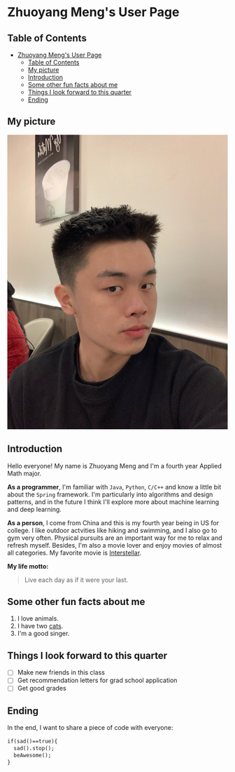 # Zhuoyang Meng's User Page

## Table of Contents
- [Zhuoyang Meng's User Page](#zhuoyang-mengs-user-page)
  - [Table of Contents](#table-of-contents)
  - [My picture](#my-picture)
  - [Introduction](#introduction)
  - [Some other fun facts about me](#some-other-fun-facts-about-me)
  - [Things I look forward to this quarter](#things-i-look-forward-to-this-quarter)
  - [Ending](#ending)

## My picture
![selfie](selfie.JPG)


## Introduction
Hello everyone! My name is Zhuoyang Meng and I'm a fourth year Applied Math major.

**As a programmer**, I'm familiar with `Java`, `Python`, `C/C++` and know a little bit about the `Spring` framework. I'm particularly into algorithms and design patterns, and in the future I think I'll explore more about machine learning and deep learning.

**As a person**, I come from China and this is my fourth year being in US for college. I like outdoor actvities like hiking and swimming, and I also go to gym very often. Physical pursuits are an important way for me to relax and refresh myself. Besides, I'm also a movie lover and enjoy movies of almost all categories.
My favorite movie is [Interstellar](https://www.imdb.com/title/tt0816692/).

**My life motto:**
>Live each day as if it were your last.

## Some other fun facts about me
1. I love animals.
2. I have two [cats](mycats.JPG).
3. I'm a good singer.

## Things I look forward to this quarter
- [ ] Make new friends in this class
- [ ] Get recommendation letters for grad school application
- [ ] Get good grades

## Ending
In the end, I want to share a piece of code with everyone:

```
if(sad()==true){
  sad().stop();
  beAwesome();
}

```
